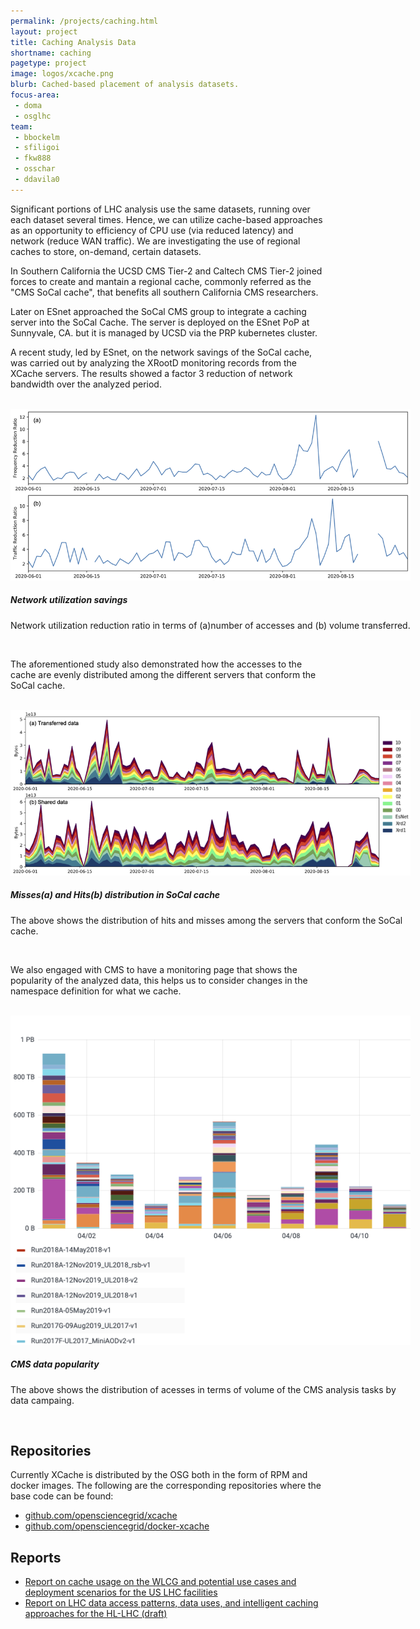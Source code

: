 ```yaml
---
permalink: /projects/caching.html
layout: project
title: Caching Analysis Data
shortname: caching
pagetype: project
image: logos/xcache.png
blurb: Cached-based placement of analysis datasets.
focus-area:
 - doma
 - osglhc
team:
 - bbockelm
 - sfiligoi
 - fkw888
 - osschar
 - ddavila0
---
```



Significant portions of LHC analysis use the same datasets, running
over each dataset several times.  Hence, we can utilize cache-based approaches
as an opportunity to efficiency of CPU use (via reduced latency) and network
(reduce WAN traffic). We are investigating the use of regional caches to
store, on-demand, certain datasets.

In Southern California the UCSD CMS Tier-2 and Caltech CMS Tier-2
joined forces to create and mantain a regional cache, commonly referred as the
"CMS SoCal cache", that benefits all southern California CMS
researchers.

Later on ESnet approached the SoCal CMS group to integrate a caching server into
the SoCal Cache. The server is deployed on the ESnet PoP at Sunnyvale, CA. but it is
managed by UCSD via the PRP kubernetes cluster.

A recent study, led by ESnet, on the network savings of the SoCal cache, was carried
out by analyzing the XRootD monitoring records from the XCache servers. The results
showed a factor 3 reduction of network bandwidth over the analyzed period.

<br>
<div class="card" style="width: 40rem; margin: auto">
  <img class="card-img-top" style="object-fit: contain"  src="/assets/images/caching-esnet-reduction-ratio.png" alt="Network utilization savings">
  <div class="card-body">
   <h5 class="card-title">Network utilization savings</h5>
   <p class="card-text">Network utilization reduction ratio in terms of (a)number of accesses and (b) volume transferred.
   </p>
  </div>
</div>
<br>

The aforementioned study also demonstrated how the accesses to the cache are
evenly distributed among the different servers that conform the SoCal cache.

<br>
<div class="card" style="width: 40rem; margin: auto">
  <img class="card-img-top" style="object-fit: contain"  src="/assets/images/caching-esnet-hit_and_miss.png" alt="SoCal hits and misses">
  <div class="card-body">
   <h5 class="card-title">Misses(a) and Hits(b) distribution in SoCal cache</h5>
   <p class="card-text">The above shows the distribution of hits and misses among the servers that conform the SoCal cache.
   </p>
  </div>
</div>
<br>

We also engaged with CMS to have a monitoring page that shows the popularity of
the analyzed data, this helps us to consider changes in the namespace definition
for what we cache.

<br>
<div class="card" style="width: 40rem; margin: auto">
  <img class="card-img-top" style="object-fit: contain"  src="/assets/images/caching-data-popularity.png" alt="CMS data popularity">
  <div class="card-body">
   <h5 class="card-title">CMS data popularity</h5>
   <p class="card-text">The above shows the distribution of acesses in terms of volume of the CMS analysis tasks by data campaing.
   </p>
  </div>
</div>
<br>

## Repositories

Currently XCache is distributed by the OSG both in the form of RPM and docker images.
The following are the corresponding repositories where the base code can be found:

 * [github.com/opensciencegrid/xcache](https://github.com/opensciencegrid/xcache)
 * [github.com/opensciencegrid/docker-xcache](https://github.com/opensciencegrid/docker-xcache)


## Reports

 * [Report on cache usage on the WLCG and potential use cases and deployment scenarios for the US LHC facilities](https://github.com/iris-hep/iris-hep.github.io-source/blob/master/assets/pdf/Cache_Usage_on_the_WLCG.pdf)
 * [Report on LHC data access patterns, data uses, and intelligent caching approaches for the HL-LHC (draft)](https://github.com/iris-hep/iris-hep.github.io-source/blob/master/assets/pdf/LHC_Data_Access_Patterns_draft.pdf)
